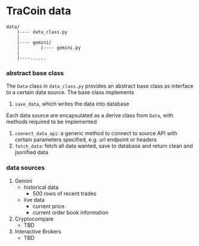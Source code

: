# TraCoin data

```
data/
    |---- data_class.py
    |
    |---- gemini/
    |        |---- gemini.py
    |
    |----......
```

### abstract base class

The `Data` class in `data_class.py` provides an abstract base class as interface to a certain data source. The base class implements

1. `save_data`, which writes the data into database

Each data source are encapsulated as a derive class from `Data`, with methods required to be implemented

1. `connect_data_api`: a generic method to connect to source API with certain parameters specified, e.g. url endpoint or headers
2. `fetch_data`: fetch all data wanted, save to database and return clean and jsonified data

### data sources

1. Gemini
   - historical data
     - 500 rows of recent trades
   - live data
     - current price
     - current order book information
2. Cryptocompare
   - TBD
3. Interactive Brokers
   - TBD